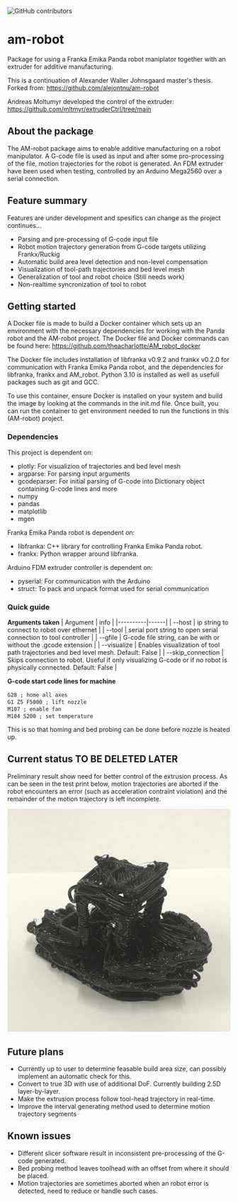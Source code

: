 ![GitHub contributors](https://img.shields.io/github/contributors/alejontnu/am-robot?label=Number%20of%20button%20mashers&style=plastic)

# am-robot
Package for using a Franka Emika Panda robot maniplator together with an extruder for additive manufacturing. 

This is a continuation of Alexander Waller Johnsgaard master's thesis. Forked from: https://github.com/alejontnu/am-robot

Andreas Moltumyr developed the control of the extruder: https://github.com/mltmyr/extruderCtrl/tree/main

## About the package
The AM-robot package aims to enable additive manufacturing on a robot manipulator.  A G-code file is used as input and after some pro-processing of the file, motion trajectories for the robot is generated. An FDM extruder have been used when testing, controlled by an Arduino Mega2560 over a serial connection. 

## Feature summary
Features are under development and spesifics can change as the project continues...
- Parsing and pre-processing of G-code input file
- Robot motion trajectory generation from G-code targets utilizing Frankx/Ruckig
- Automatic build area level detection and non-level compensation
- Visualization of tool-path trajectories and bed level mesh
- Generalization of tool and robot choice (Still needs work)
- Non-realtime syncronization of tool to robot

## Getting started
A Docker file is made to build a Docker container which sets up an environment with the necessary dependencies for working with the Panda robot and the AM-robot project.
The Docker file and Docker commands can be found here:  https://github.com/theacharlotte/AM_robot_docker

The Docker file includes installation of libfranka v0.9.2 and frankx v0.2.0 for communication with Franka Emika Panda robot, and the dependencies for libfranka, frankx and AM_robot.
Python 3.10 is installed as well as usefull packages such as git and GCC.

To use this container, ensure Docker is installed on your system and build the image by looking at the commands in the init.md file. Once built, you can run the container to get environment needed to run the functions in this (AM-robot) project.

### Dependencies
This project is dependent on:
- plotly: For visualizion of trajectories and bed level mesh
- argparse: For parsing input arguments
- gcodeparser: For initial parsing of G-code into Dictionary object containing G-code lines and more
- numpy
- pandas
- matplotlib
- mgen

Franka Emika Panda robot is dependent on:
- libfranka: C++ library for controlling Franka Emika Panda robot. 
- frankx: Python wrapper around libfranka. 

Arduino FDM extruder controller is dependent on:
- pyserial: For communication with the Arduino
- struct: To pack and unpack format used for serial communication


### Quick guide
**Arguments taken**
| Argument | info |
|----------|------|
| --host | ip string to connect to robot over ethernet |
| --tool | serial port string to open serial connection to tool controller |
| --gfile | G-code file string, can be with or without the .gcode extension |
| --visualize | Enables visualization of tool path trajectories and bed level mesh. Default: False |
| --skip_connection | Skips connection to robot. Useful if only visualizing G-code or if no robot is physically connected. Default: False |


**G-code start code lines for machine**
```G-code
G28 ; home all axes
G1 Z5 F5000 ; lift nozzle
M107 ; enable fan
M104 S200 ; set temperature
```
This is so that homing and bed probing can be done before nozzle is heated up.


## Current status TO BE DELETED LATER
Preliminary result show need for better control of the extrusion process. As can be seen in the test print below, motion trajectories are aborted if the robot encounters an error (such as acceleration contraint violation) and the remainder of the motion trajectory is left incomplete.

![First Benchy](https://github.com/alejontnu/am-robot/blob/main/images/blackprofile.png?raw=true)

## Future plans
- Currently up to user to determine feasable build area size, can possibly implement an automatic check for this.
- Convert to true 3D with use of additional DoF. Currently building 2.5D layer-by-layer.
- Make the extrusion process follow tool-head trajectory in real-time.
- Improve the interval generating method used to determine motion trajectory segments

## Known issues
- Different slicer software result in inconsistent pre-processing of the G-code generated.
- Bed probing method leaves toolhead with an offset from where it should be placed.
- Motion trajectories are sometimes aborted when an robot error is detected, need to reduce or handle such cases.
